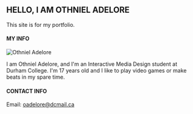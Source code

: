 ## HELLO, I AM OTHNIEL ADELORE

This site is for my portfolio.

#### MY INFO

![Othniel Adelore](imagebank/photo1/photo1-m.jpg)

I am Othniel Adelore, and I'm an Interactive Media Design student at Durham College.
I'm 17 years old and I like to play video games or make beats in my spare time.

#### CONTACT INFO

Email: [oadelore@dcmail.ca](mailto:oadelore@dcmail.ca)
